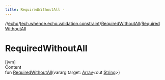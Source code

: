 ```yaml
---
title: RequiredWithoutAll -
---
```

//[echo](../../index.md)/[tech.whence.echo.validation.constraint](../index.md)/[RequiredWithoutAll](index.md)/[RequiredWithoutAll](-required-without-all.md)



# RequiredWithoutAll  
[jvm]  
Content  
fun [RequiredWithoutAll](-required-without-all.md)(vararg target: [Array](https://kotlinlang.org/api/latest/jvm/stdlib/kotlin/-array/index.html)<out [String](https://kotlinlang.org/api/latest/jvm/stdlib/kotlin/-string/index.html)>)  




